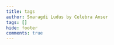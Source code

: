 ```yaml
---
title: tags
author: Smaragdi Ludus by Celebra Anser
tags: []
hide: footer
comments: true
---
```


<!-- Nasconde la finestra dei commenti per questa pagina -->
<style>
  .giscus-wrapper {
    display: none !important;
  }
</style>